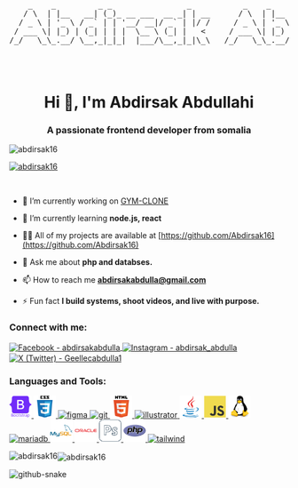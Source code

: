 <pre>



    _    _         _ _                _           _    _         _       _ _       _     _ 
   / \  | |__   __| (_)_ __ ___  __ _| | __      / \  | |__   __| |_   _| | | __ _| |__ (_)
  / _ \ | '_ \ / _` | | '__/ __|/ _` | |/ /     / _ \ | '_ \ / _` | | | | | |/ _` | '_ \| |
 / ___ \| |_) | (_| | | |  \__ \ (_| |   <     / ___ \| |_) | (_| | |_| | | | (_| | | | | |
/_/   \_\_.__/ \__,_|_|_|  |___/\__,_|_|\_\   /_/   \_\_.__/ \__,_|\__,_|_|_|\__,_|_| |_|_|
                                           
                                                                                                                                       
                                                                                          
</pre>





<h1 align="center">Hi 👋, I'm Abdirsak Abdullahi</h1>
<h3 align="center">A passionate frontend developer from somalia</h3>

<p align="left"> <img src="https://komarev.com/ghpvc/?username=abdirsak16&label=Profile%20views&color=0e75b6&style=flat" alt="abdirsak16" /> </p>

<p align="left"> <a href="https://github.com/ryo-ma/github-profile-trophy"><img src="https://github-profile-trophy.vercel.app/?username=abdirsak16" alt="abdirsak16" /></a> </p>

<p align="left"> <a href="https://twitter.com/" target="blank"><img src="https://img.shields.io/twitter/follow/?logo=twitter&style=for-the-badge" alt="" /></a> </p>

- 🔭 I’m currently working on [GYM-CLONE](https://github.com/Abdirsak16/GYM-CLONE)

- 🌱 I’m currently learning **node.js, react**

- 👨‍💻 All of my projects are available at [https://github.com/Abdirsak16](https://github.com/Abdirsak16)

- 💬 Ask me about **php and databses.**

- 📫 How to reach me **abdirsakabdulla@gmail.com**

- ⚡ Fun fact **I build systems, shoot videos, and live with purpose.**

<h3 align="left">Connect with me:</h3>
<p align="left">
<a href="https://www.facebook.com/abdirsakabdulla" target="_blank">
  <img align="center" src="https://raw.githubusercontent.com/rahuldkjain/github-profile-readme-generator/master/src/images/icons/Social/facebook.svg" alt="Facebook - abdirsakabdulla" height="30" width="40" />
</a>

<a href="https://www.instagram.com/abdirsak_abdulla?igsh=cGRxczFycHI0ZWZ2" target="_blank">
  <img align="center" src="https://raw.githubusercontent.com/rahuldkjain/github-profile-readme-generator/master/src/images/icons/Social/instagram.svg" alt="Instagram - abdirsak_abdulla" height="30" width="40" />
</a>

<a href="https://x.com/Geellecabdulla1?t=ABsduFvcQYlJqnhB9_JNJw&s=09" target="_blank">
  <img align="center" src="https://raw.githubusercontent.com/rahuldkjain/github-profile-readme-generator/master/src/images/icons/Social/twitter.svg" alt="X (Twitter) - Geellecabdulla1" height="30" width="40" />
</a>

</p>

<h3 align="left">Languages and Tools:</h3>
<p align="left"> <a href="https://getbootstrap.com" target="_blank" rel="noreferrer"> <img src="https://raw.githubusercontent.com/devicons/devicon/master/icons/bootstrap/bootstrap-plain-wordmark.svg" alt="bootstrap" width="40" height="40"/> </a> <a href="https://www.w3schools.com/css/" target="_blank" rel="noreferrer"> <img src="https://raw.githubusercontent.com/devicons/devicon/master/icons/css3/css3-original-wordmark.svg" alt="css3" width="40" height="40"/> </a> <a href="https://www.figma.com/" target="_blank" rel="noreferrer"> <img src="https://www.vectorlogo.zone/logos/figma/figma-icon.svg" alt="figma" width="40" height="40"/> </a> <a href="https://git-scm.com/" target="_blank" rel="noreferrer"> <img src="https://www.vectorlogo.zone/logos/git-scm/git-scm-icon.svg" alt="git" width="40" height="40"/> </a> <a href="https://www.w3.org/html/" target="_blank" rel="noreferrer"> <img src="https://raw.githubusercontent.com/devicons/devicon/master/icons/html5/html5-original-wordmark.svg" alt="html5" width="40" height="40"/> </a> <a href="https://www.adobe.com/in/products/illustrator.html" target="_blank" rel="noreferrer"> <img src="https://www.vectorlogo.zone/logos/adobe_illustrator/adobe_illustrator-icon.svg" alt="illustrator" width="40" height="40"/> </a> <a href="https://www.java.com" target="_blank" rel="noreferrer"> <img src="https://raw.githubusercontent.com/devicons/devicon/master/icons/java/java-original.svg" alt="java" width="40" height="40"/> </a> <a href="https://developer.mozilla.org/en-US/docs/Web/JavaScript" target="_blank" rel="noreferrer"> <img src="https://raw.githubusercontent.com/devicons/devicon/master/icons/javascript/javascript-original.svg" alt="javascript" width="40" height="40"/> </a> <a href="https://www.linux.org/" target="_blank" rel="noreferrer"> <img src="https://raw.githubusercontent.com/devicons/devicon/master/icons/linux/linux-original.svg" alt="linux" width="40" height="40"/> </a> <a href="https://mariadb.org/" target="_blank" rel="noreferrer"> <img src="https://www.vectorlogo.zone/logos/mariadb/mariadb-icon.svg" alt="mariadb" width="40" height="40"/> </a> <a href="https://www.mysql.com/" target="_blank" rel="noreferrer"> <img src="https://raw.githubusercontent.com/devicons/devicon/master/icons/mysql/mysql-original-wordmark.svg" alt="mysql" width="40" height="40"/> </a> <a href="https://www.oracle.com/" target="_blank" rel="noreferrer"> <img src="https://raw.githubusercontent.com/devicons/devicon/master/icons/oracle/oracle-original.svg" alt="oracle" width="40" height="40"/> </a> <a href="https://www.photoshop.com/en" target="_blank" rel="noreferrer"> <img src="https://raw.githubusercontent.com/devicons/devicon/master/icons/photoshop/photoshop-line.svg" alt="photoshop" width="40" height="40"/> </a> <a href="https://www.php.net" target="_blank" rel="noreferrer"> <img src="https://raw.githubusercontent.com/devicons/devicon/master/icons/php/php-original.svg" alt="php" width="40" height="40"/> </a> <a href="https://tailwindcss.com/" target="_blank" rel="noreferrer"> <img src="https://www.vectorlogo.zone/logos/tailwindcss/tailwindcss-icon.svg" alt="tailwind" width="40" height="40"/> </a> </p>

<p><img align="left" src="https://github-readme-stats.vercel.app/api/top-langs?username=abdirsak16&show_icons=true&locale=en&layout=compact" alt="abdirsak16" /></p>


<p><img align="center" src="https://github-readme-streak-stats.herokuapp.com/?user=abdirsak16&" alt="abdirsak16" /></p>


<picture>
  <source media="(prefers-color-scheme: dark)" srcset="https://raw.githubusercontent.com/tobiasmeyhoefer/tobiasmeyhoefer/output/github-snake-dark.svg" />
  <source media="(prefers-color-scheme: light)" srcset="https://raw.githubusercontent.com/tobiasmeyhoefer/tobiasmeyhoefer/output/github-snake.svg" />
  <img alt="github-snake" src="https://raw.githubusercontent.com/tobiasmeyhoefer/tobiasmeyhoefer/output/github-snake.svg" />
</picture>

